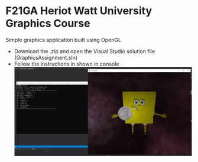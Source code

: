 # F21GA Heriot Watt University Graphics Course
Simple graphics application built using OpenGL

* Download the .zip and open the Visual Studio solution file (GraphicsAssignment.sln)
* Follow the instructions in shown in console
![screenshot](/images/screenshot.PNG)


